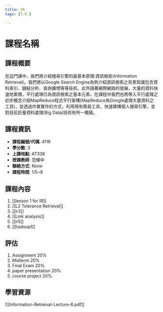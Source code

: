 ```yaml
---
title: IR
tags: [I.R.]

---
```


# 課程名稱
## 課程概要
在這門課中，我們將介紹搜尋引擎的最基本原理:資訊檢索(Information Retrieval)。我們將以Google Search Engine為例介紹資訊檢索之背景知識包含資料索引、鏈結分析、查詢擴增等等技術。此外隨著網際網路的發展，大量的資料快速地累積，平行處理已為資訊檢索之基本元素、在課程中我們也將帶入平行處理之初步概念介紹MapReduce程式平行架構(MapReduce為Google處理大量資料之工具)，並透過作業實作的方式，利用現有簡易工具，快速建構個人搜尋引擎，並對目前巨量資料處理(Big Data)技術有所一概窺。

## 課程資訊
- **課程編號/代碼**: 4116
- **學分數**: 3
- **上課地點**: AT338
- **授課教師**: 范耀中
- **聯絡方式**: None
- **課程時間**: 1/5~8

## 課程內容
1. [[lesson 1 for IR]]
2. [[L2 Tolerance Retrieval]]
3. [[ir3]]
4. [[Link analysis]]
5.  [[ir5]]
6. [[hadoop1]]
## 評估
1. Assignment 20%
2. Midterm 20%
3. Final Exam 20%
4. paper presentation 20%
5. course project 20%

## 學習資源
![[Information-Retreival-Lecture-6.pdf]]

